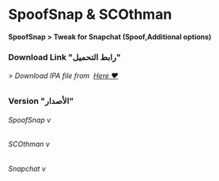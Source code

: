 # **SpoofSnap & SCOthman**
#### SpoofSnap > Tweak for Snapchat (Spoof,Additional options)



### Download Link "رابط التحميل"
###### > Download IPA file from  [Here ❤️](https://pages.github.com/)


### Version "الأصدار"
###### SpoofSnap v
###### SCOthman v
###### Snapchat v

